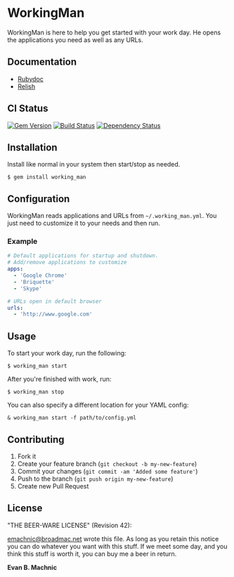 # WorkingMan

WorkingMan is here to help you get started with your work day. He opens the
applications you need as well as any URLs.

## Documentation

* [Rubydoc](http://rubydoc.info/gems/working_man/)
* [Relish](https://relishapp.com/emachnic/working-man/docs)

## CI Status

[![Gem Version](https://badge.fury.io/rb/working_man.svg)](https://badge.fury.io/rb/working_man)
[![Build Status](https://secure.travis-ci.org/emachnic/working_man.png)](http://travis-ci.org/emachnic/working_man)
[![Dependency Status](https://gemnasium.com/emachnic/working_man.png)](https://gemnasium.com/emachnic/working_man)


## Installation

Install like normal in your system then start/stop as needed.

    $ gem install working_man

## Configuration

WorkingMan reads applications and URLs from `~/.working_man.yml`. You
just need to customize it to your needs and then run.

### Example

```yaml
# Default applications for startup and shutdown.
# Add/remove applications to customize
apps:
  - 'Google Chrome'
  - 'Briquette'
  - 'Skype'

# URLs open in default browser
urls:
  - 'http://www.google.com'
```

## Usage

To start your work day, run the following:

    $ working_man start

After you're finished with work, run:

    $ working_man stop

You can also specify a different location for your YAML config:

	& working_man start -f path/to/config.yml

## Contributing

1. Fork it
2. Create your feature branch (`git checkout -b my-new-feature`)
3. Commit your changes (`git commit -am 'Added some feature'`)
4. Push to the branch (`git push origin my-new-feature`)
5. Create new Pull Request

## License

"THE BEER-WARE LICENSE" (Revision 42):

[emachnic@broadmac.net][1] wrote this file. As long as you retain this notice you can do whatever
you want with this stuff. If we meet some day, and you think this stuff is worth it, you can
buy me a beer in return.

**Evan B. Machnic**

[1]: mailto:emachnic@broadmac.net
